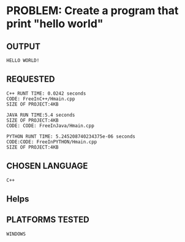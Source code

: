 # PROBLEM: Create a program that print "hello world"
## OUTPUT 
    HELLO WORLD!
    
## REQUESTED

    C++ RUNT TIME: 0.0242 seconds
    CODE: FreeInC++/Hmain.cpp
    SIZE OF PROJECT:4KB
    
    JAVA RUN TIME:5.4 seconds
    SIZE OF PROJECT:4KB
    CODE: CODE: FreeInJava/Hmain.cpp
    
    PYTHON RUNT TIME: 5.245208740234375e-06 seconds
    CODE:CODE: FreeInPYTHON/Hmain.cpp
    SIZE OF PROJECT:4KB
    
## CHOSEN LANGUAGE
    C++
    
## Helps   

## PLATFORMS TESTED
    WINDOWS
   
   
  

